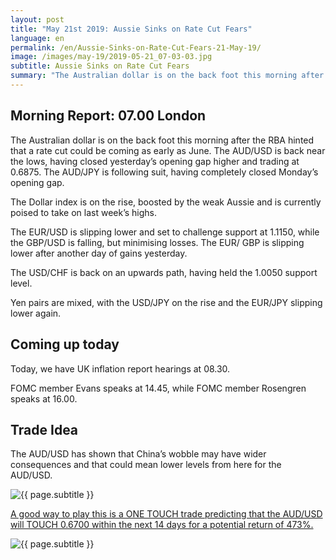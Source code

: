 ```yaml
---
layout: post
title: "May 21st 2019: Aussie Sinks on Rate Cut Fears"
language: en
permalink: /en/Aussie-Sinks-on-Rate-Cut-Fears-21-May-19/
image: /images/may-19/2019-05-21_07-03-03.jpg
subtitle: Aussie Sinks on Rate Cut Fears
summary: "The Australian dollar is on the back foot this morning after the RBA hinted that a rate cut could be coming as early as June. The AUD/USD is back near the lows, having closed yesterday’s opening gap higher and trading at 0.6875. The AUD/JPY is following suit, having completely closed Monday’s opening gap"
---
```

## Morning Report: 07.00 London

The Australian dollar is on the back foot this morning after the RBA hinted that a rate cut could be coming as early as June. The AUD/USD is back near the lows, having closed yesterday’s opening gap higher and trading at 0.6875. The AUD/JPY is following suit, having completely closed Monday’s opening gap. 

The Dollar index is on the rise, boosted by the weak Aussie and is currently poised to take on last week’s highs. 

The EUR/USD is slipping lower and set to challenge support at 1.1150, while the GBP/USD is falling, but minimising losses. The EUR/ GBP is slipping lower after another day of gains yesterday. 

The USD/CHF is back on an upwards path, having held the 1.0050 support level. 

Yen pairs are mixed, with the USD/JPY on the rise and the EUR/JPY slipping lower again. 


## Coming up today	

Today, we have UK inflation report hearings at 08.30. 

FOMC member Evans speaks at 14.45, while FOMC member Rosengren speaks at 16.00. 

## Trade Idea

The AUD/USD has shown that China’s wobble may have wider consequences and that could mean lower levels from here for the AUD/USD.

<img class="post-image" src="{{ site.url }}/images/may-19/2019-05-21_07-03-03.jpg" alt="{{ page.subtitle }}" title="{{ page.subtitle }}">

<a href="%LINK%%?currency=GBP&market=forex&underlying=frxAUDUSD&formname=touchnotouch&duration_amount=14&duration_units=d&amount=10&amount_type=stake&expiry_type=duration&barrier=0.6700" target="_blank" rel="noopener noreferrer nofollow">A good way to play this is a ONE TOUCH trade predicting that the AUD/USD will TOUCH 0.6700 within the next 14 days for a potential return of 473%.</a>

<img class="post-image" src="{{ site.url }}/images/may-19/2019-05-21_07-06-39.jpg" alt="{{ page.subtitle }}" title="{{ page.subtitle }}">